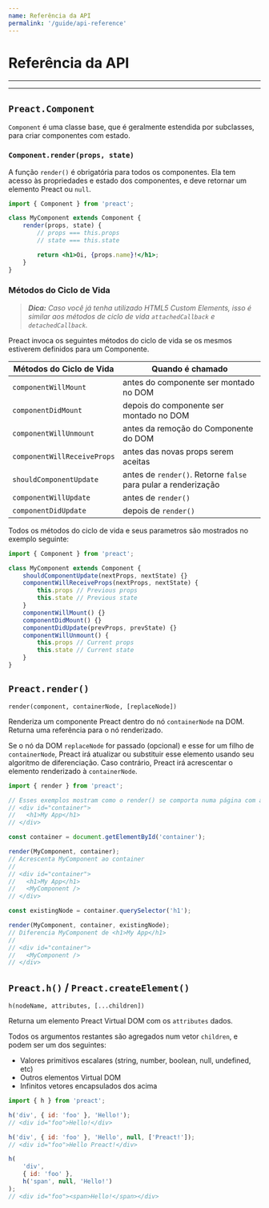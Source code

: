 ```yaml
---
name: Referência da API
permalink: '/guide/api-reference'
---
```


# Referência da API

---

<div><toc></toc></div>

---

## `Preact.Component`

`Component` é uma classe base, que é geralmente estendida por subclasses, para criar componentes com estado.

### `Component.render(props, state)`

A função `render()` é obrigatória para todos os componentes. Ela tem acesso às propriedades e estado dos componentes, e deve retornar um elemento Preact ou `null`.

```jsx
import { Component } from 'preact';

class MyComponent extends Component {
	render(props, state) {
		// props === this.props
		// state === this.state

		return <h1>Oi, {props.name}!</h1>;
	}
}
```

### Métodos do Ciclo de Vida

> _**Dica:** Caso você já tenha utilizado HTML5 Custom Elements, isso é similar aos métodos de ciclo de vida `attachedCallback` e `detachedCallback`._

Preact invoca os seguintes métodos do ciclo de vida se os mesmos estiverem definidos para um Componente.


| Métodos do Ciclo de Vida    | Quando é chamado                                 			   |
|-----------------------------|----------------------------------------------------------------|
| `componentWillMount`        | antes do componente ser montado no DOM 			     		   |
| `componentDidMount`         | depois do componente ser montado no DOM    			 		   |
| `componentWillUnmount`      | antes da remoção do Componente do DOM 					 	   |
| `componentWillReceiveProps` | antes das novas props serem aceitas 						   |
| `shouldComponentUpdate`     | antes de `render()`. Retorne `false` para pular a renderização |
| `componentWillUpdate`       | antes de `render()`                              			   |
| `componentDidUpdate`        | depois de `render()`                             			   |

Todos os métodos do ciclo de vida e seus parametros são mostrados no exemplo seguinte:

```js
import { Component } from 'preact';

class MyComponent extends Component {
	shouldComponentUpdate(nextProps, nextState) {}
	componentWillReceiveProps(nextProps, nextState) {
		this.props // Previous props
		this.state // Previous state
	}
	componentWillMount() {}
	componentDidMount() {}
	componentDidUpdate(prevProps, prevState) {}
	componentWillUnmount() {
		this.props // Current props
		this.state // Current state
	}
}
```

## `Preact.render()`

`render(component, containerNode, [replaceNode])`

Renderiza um componente Preact dentro do nó `containerNode` na DOM. Returna uma referência para o nó renderizado.

Se o nó da DOM `replaceNode` for passado (opcional) e esse for um filho de `containerNode`, Preact irá atualizar ou substituir esse elemento usando seu algoritmo de diferenciação. Caso contrário, Preact irá acrescentar o elemento renderizado à `containerNode`.

```js
import { render } from 'preact';

// Esses exemplos mostram como o render() se comporta numa página com a seguinte estrutura:
// <div id="container">
//   <h1>My App</h1>
// </div>

const container = document.getElementById('container');

render(MyComponent, container);
// Acrescenta MyComponent ao container
//
// <div id="container">
//   <h1>My App</h1>
//   <MyComponent />
// </div>

const existingNode = container.querySelector('h1');

render(MyComponent, container, existingNode);
// Diferencia MyComponent de <h1>My App</h1>
//
// <div id="container">
//   <MyComponent />
// </div>
```

## `Preact.h()` / `Preact.createElement()`

`h(nodeName, attributes, [...children])`

Returna um elemento Preact Virtual DOM com os `attributes` dados.

Todos os argumentos restantes são agregados num vetor `children`, e podem ser um dos seguintes:

- Valores primitivos escalares (string, number, boolean, null, undefined, etc)
- Outros elementos Virtual DOM
- Infinitos vetores encapsulados dos acima

```js
import { h } from 'preact';

h('div', { id: 'foo' }, 'Hello!');
// <div id="foo">Hello!</div>

h('div', { id: 'foo' }, 'Hello', null, ['Preact!']);
// <div id="foo">Hello Preact!</div>

h(
	'div',
	{ id: 'foo' },
	h('span', null, 'Hello!')
);
// <div id="foo"><span>Hello!</span></div>
```
